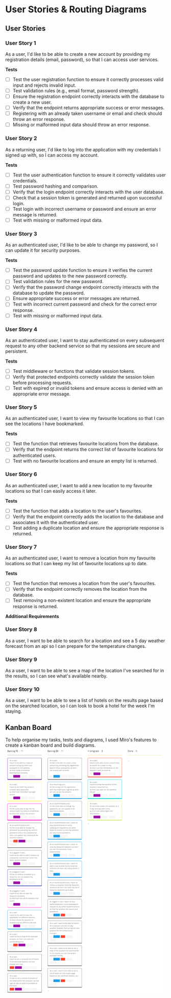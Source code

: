 # User Stories & Routing Diagrams

## User Stories

### User Story 1

As a user, I'd like to be able to create a new account by providing my registration details (email, password), so that I can access user services.

**Tests**

- [ ] Test the user registration function to ensure it correctly processes valid input and rejects invalid input.
- [ ] Test validation rules (e.g., email format, password strength).
- [ ] Ensure the registration endpoint correctly interacts with the database to create a new user.
- [ ] Verify that the endpoint returns appropriate success or error messages.
- [ ] Registering with an already taken username or email and check should throw an error response.
- [ ] Missing or malformed input data should throw an error response.

### User Story 2

As a returning user, I'd like to log into the application with my credentials I signed up with, so I can access my account.

**Tests**

- [ ] Test the user authentication function to ensure it correctly validates user credentials.
- [ ] Test password hashing and comparison.
- [ ] Verify that the login endpoint correctly interacts with the user database.
- [ ] Check that a session token is generated and returned upon successful login.
- [ ] Test login with incorrect username or password and ensure an error message is returned.
- [ ] Test with missing or malformed input data.

### User Story 3

As an authenticated user, I'd like to be able to change my password, so I can update it for security purposes.

**Tests**

- [ ] Test the password update function to ensure it verifies the current password and updates to the new password correctly.
- [ ] Test validation rules for the new password.
- [ ] Verify that the password change endpoint correctly interacts with the database to update the password.
- [ ] Ensure appropriate success or error messages are returned.
- [ ] Test with incorrect current password and check for the correct error response.
- [ ] Test with missing or malformed input data.

### User Story 4

As an authenticated user, I want to stay authenticated on every subsequent request to any other backend service so that my sessions are secure and persistent.

**Tests**

- [ ] Test middleware or functions that validate session tokens.
- [ ] Verify that protected endpoints correctly validate the session token before processing requests.
- [ ] Test with expired or invalid tokens and ensure access is denied with an appropriate error message.

### User Story 5

As an authenticated user, I want to view my favourite locations so that I can see the locations I have bookmarked.

**Tests**

- [ ] Test the function that retrieves favourite locations from the database.
- [ ] Verify that the endpoint returns the correct list of favourite locations for authenticated users.
- [ ] Test with no favourite locations and ensure an empty list is returned.

### User Story 6

As an authenticated user, I want to add a new location to my favourite locations so that I can easily access it later.

**Tests**

- [ ] Test the function that adds a location to the user's favourites.
- [ ] Verify that the endpoint correctly adds the location to the database and associates it with the authenticated user.
- [ ] Test adding a duplicate location and ensure the appropriate response is returned.

### User Story 7

As an authenticated user, I want to remove a location from my favourite locations so that I can keep my list of favourite locations up to date.

**Tests**

- [ ] Test the function that removes a location from the user's favourites.
- [ ] Verify that the endpoint correctly removes the location from the database.
- [ ] Test removing a non-existent location and ensure the appropriate response is returned.

**Additional Requirements**

### User Story 8

As a user, I want to be able to search for a location and see a 5 day weather forecast from an api so I can prepare for the temperature changes.

### User Story 9

As a user, I want to be able to see a map of the location I've searched for in the results, so I can see what's available nearby.

### User Story 10

As a user, I want to be able to see a list of hotels on the results page based on the searched location, so I can look to book a hotel for the week I'm staying.

## Kanban Board

To help organise my tasks, tests and diagrams, I used Miro's features to create a kanban board and build diagrams.\
![Kanban Board](image.png)

